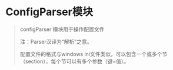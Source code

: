 # ConfigParser模块

> configParser 模块用于操作配置文件
>
> 注：Parser汉译为“解析”之意。
>
> 配置文件的格式与windows ini文件类似，可以包含一个或多个节（section），每个节可以有多个参数（键=值）。


